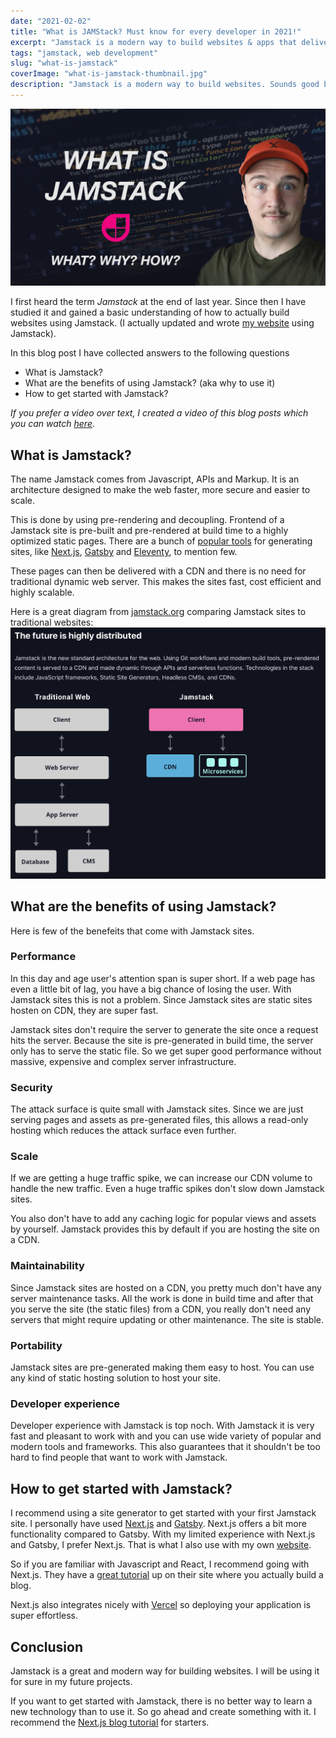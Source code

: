 ```yaml
---
date: "2021-02-02"
title: "What is JAMStack? Must know for every developer in 2021!"
excerpt: "Jamstack is a modern way to build websites & apps that delivers better performance. Sounds good but why, when and how should you use it? I will answer those questions in this post."
tags: "jamstack, web development"
slug: "what-is-jamstack"
coverImage: "what-is-jamstack-thumbnail.jpg"
description: "Jamstack is a modern way to build websites. Sounds good but why, when and how should you use it? In this post I will answer those questions."
---
```


[
![What is Jamstack - view on Youtube](./images/what-is-jamstack-thumbnail.jpg)
](https://www.youtube.com/watch?v=S6Mtfsl17PQ)

I first heard the term _Jamstack_ at the end of last year. Since then I have studied it and gained a basic understanding of how to actually build websites using Jamstack. (I actually updated and wrote [my website](https://www.tuomokankaanpaa.com) using Jamstack).

In this blog post I have collected answers to the following questions

- What is Jamstack?
- What are the benefits of using Jamstack? (aka why to use it)
- How to get started with Jamstack?

_If you prefer a video over text, I created a video of this blog posts which you can watch [here](https://www.youtube.com/watch?v=S6Mtfsl17PQ)._

## What is Jamstack?

The name Jamstack comes from Javascript, APIs and Markup. It is an architecture designed to make the web faster, more secure and easier to scale.

This is done by using pre-rendering and decoupling. Frontend of a Jamstack site is pre-built and pre-rendered at build time to a highly optimized static pages. There are a bunch of [popular tools](https://jamstack.org/generators/) for generating sites, like [Next.js](https://nextjs.org/), [Gatsby](https://www.gatsbyjs.com/) and [Eleventy](https://www.11ty.dev/), to mention few.

These pages can then be delivered with a CDN and there is no need for traditional dynamic web server. This makes the sites fast, cost efficient and highly scalable.

Here is a great diagram from [jamstack.org](https://www.jamstack.org) comparing Jamstack sites to traditional websites:
![Jamstack vs traditional](./images/jamstack-vs-traditional.png)

## What are the benefits of using Jamstack?

Here is few of the benefeits that come with Jamstack sites.

### Performance

In this day and age user's attention span is super short. If a web page has even a little bit of lag, you have a big chance of losing the user. With Jamstack sites this is not a problem. Since Jamstack sites are static sites hosten on CDN, they are super fast.

Jamstack sites don't require the server to generate the site once a request hits the server. Because the site is pre-generated in build time, the server only has to serve the static file. So we get super good performance without massive, expensive and complex server infrastructure.

### Security

The attack surface is quite small with Jamstack sites. Since we are just serving pages and assets as pre-generated files, this allows a read-only hosting which reduces the attack surface even further.

### Scale

If we are getting a huge traffic spike, we can increase our CDN volume to handle the new traffic. Even a huge traffic spikes don't slow down Jamstack sites.

You also don't have to add any caching logic for popular views and assets by yourself. Jamstack provides this by default if you are hosting the site on a CDN.

### Maintainability

Since Jamstack sites are hosted on a CDN, you pretty much don't have any server maintenance tasks. All the work is done in build time and after that you serve the site (the static files) from a CDN, you really don't need any servers that might require updating or other maintenance. The site is stable.

### Portability

Jamstack sites are pre-generated making them easy to host. You can use any kind of static hosting solution to host your site.

### Developer experience

Developer experience with Jamstack is top noch. With Jamstack it is very fast and pleasant to work with and you can use wide variety of popular and modern tools and frameworks. This also guarantees that it shouldn't be too hard to find people that want to work with Jamstack.

## How to get started with Jamstack?

I recommend using a site generator to get started with your first Jamstack site. I personally have used [Next.js](https://nextjs.org/) and [Gatsby](https://www.gatsbyjs.com/). Next.js offers a bit more functionality compared to Gatsby. With my limited experience with Next.js and Gatsby, I prefer Next.js. That is what I also use with my own [website](https://www.tuomokankaanpaa.com).

So if you are familiar with Javascript and React, I recommend going with Next.js. They have a [great tutorial](https://nextjs.org/learn/basics/create-nextjs-app) up on their site where you actually build a blog.

Next.js also integrates nicely with [Vercel](https://www.vercel.com) so deploying your application is super effortless.

## Conclusion

Jamstack is a great and modern way for building websites. I will be using it for sure in my future projects.

If you want to get started with Jamstack, there is no better way to learn a new technology than to use it. So go ahead and create something with it. I recommend the [Next.js blog tutorial](https://nextjs.org/learn/basics/create-nextjs-app) for starters.
